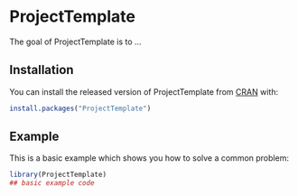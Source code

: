 # ProjectTemplate

<!-- badges: start -->
<!-- badges: end -->

The goal of ProjectTemplate is to ...

## Installation

You can install the released version of ProjectTemplate from [CRAN](https://CRAN.R-project.org) with:

``` r
install.packages("ProjectTemplate")
```

## Example

This is a basic example which shows you how to solve a common problem:

``` r
library(ProjectTemplate)
## basic example code
```

